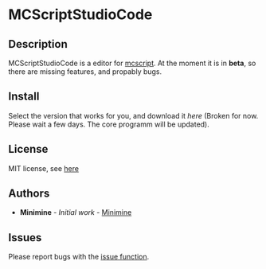 # MCScriptStudioCode
## Description
MCScriptStudioCode is a editor for [mcscript](https://github.com/stevertus/mcscript). At the moment it is in **beta**, so there are missing features, and propably bugs.

## Install
Select the version that works for you, and download it *here* (Broken for now. Please wait a few days. The core programm will be updated).

## License
MIT license, see [here](license)

## Authors

* **Minimine** - *Initial work* - [Minimine](https://github.com/MinimineLP)

## Issues
Please report bugs with the [issue function](https://github.com/MinimineLP/mcscriptStudioCode/issues).
